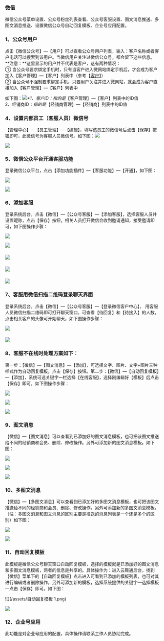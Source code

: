 ### 微信

微信公众号菜单设置、公众号粉丝列表查看、公众号客服设置、图文消息推送、多图文消息推送、设置微信公众号自动回复模板、企业号应用配置。

### 1、公众号用户

点击【微信公众号】—【用户】可以查看公众号用户列表，输入：客户名称或者客户电话可以搜索到该用户。当微信用户关注过微信公众号，都会留下这些信息。**注意：**这里显示的用户并不代表是客户，这有两种情况：  
① 当公众号要求绑定手机时，只有当客户进入微网站绑定手机后，才会成为客户加入【客户管理】—【客户】列表中（参考【[客户](/ke-hu.md)】）  
② 当公众号不强制要求绑定手机，只要用户关注并进入微网站，就会成为客户直接加入【客户管理】—【客户】列表中

如下图：![](/assets/weixin-1.png)_\*1、客户ID：指的是_【客户管理】—【客户】列表中的ID值  
  2、经销商ID：_指的是_【经销商管理】—【经销商】列表中的ID值

### 4、设置内部员工（客服人员）微信号

【管理中心】—【员工管理】—【编辑】，填写该员工的微信号后点击【保存】按钮即可，此微信号为客服人员微信号。如下图：![](/assets/员工管理1.png)

![](/assets/员工管理2.jpg)

### 5、微信公众平台开通客服功能

登录微信公众平台，点击【添加功能插件】—【客服功能】—【开通】，如下图：

![](/assets/添加功能插件1.png)

![](/assets/添加客服功能.jpg)

### 6、添加客服

登录系统后台，点击【微信】—【公众号客服】—【添加客服】，选择客服人员并设置昵称，点击【保存】按钮，相关人员打开微信会收到邀请通知，接受邀请即可，如下图操作步骤：

![](/assets/添加客服1.jpg)

![](/assets/添加客服2.jpg)

### ![](/assets/w.jpg)

### ![](/assets/o.jpg)

### ![](/assets/r.jpg)

### 7、客服用微信扫描二维码登录聊天界面

登录系统后台，点击【微信】—【公众号客服】—【登录微信客户中心】， 用客服人员微信扫描二维码即可打开聊天窗口，可查看【待回复】和【待接入】的人数，点击相关客户的头像可开始聊天，如下图操作步骤：

![](/assets/登录微信客服中心1.jpg)

### ![](/assets/开始聊天.jpg)

### 8、客服不在线时处理方案如下：

第一步：【微信】—【图文消息】—【添加】，可选择文字、图片、文字+图片三种样式作为自动回复模板，点击【保存】按钮。第二步：【微信】—【自动回复模板】—【添加】，系统可选关键字一栏选择【在线客服】，选择刚编辑好【模板】后点击【保存】即可，如下图操作步骤：

![](/assets/图文消息1.jpg)

![](/assets/添加自动回复模板1.jpg)

![](/assets/自动回复模板.jpg)

### 9、图文消息

【微信】—【图文消息】可以查看到已添加好的图文消息模板，也可把该图文推送给不同的经销商和会员、删除、修改操作。另外可添加新的图文消息模板。如下图：

![](/assets/图文消息1.png)

![](/assets/图文消息2.png)

![](/assets/图文消息3.png)

### 10、多图文消息

【微信】—【多图文消息】可以查看到已添加好的多图文消息模板，也可把该图文推送给不同的经销商和会员、删除、修改操作。另外可添加新的多图文消息模板。（注：多图文消息和图文消息的区别主要是推送的消息列表是一个还是多个的区别）如下图：

![](/assets/多图文消息1.png)

![](/assets/多图文消息2.png)

### 11、自动回复模板

此模板是微信公众号聊天窗口自动回复模板，选择的模板就是已添加好的图文消息和多图文消息模板，两者的信息是共享的。具体操作为：进入云鞋通后台，找到【微信】菜单下的【自动回复模板】点击进入可看到已添加的模板列表，也可对其进行编辑或者删除操作，另外可添加新的模板，选择系统提供的关键字—选择模板—点击【保存】即可。如下图：

![](/assets/自动回复模板 1.png)

![](/assets/自动回复模板2.png)

### 12、企业号应用

此功能是对企业号应用的配置，具体操作请联系工作人员协助完成。


